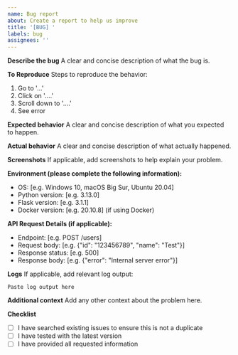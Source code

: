 ```yaml
---
name: Bug report
about: Create a report to help us improve
title: '[BUG] '
labels: bug
assignees: ''
---
```


**Describe the bug**
A clear and concise description of what the bug is.

**To Reproduce**
Steps to reproduce the behavior:
1. Go to '...'
2. Click on '....'
3. Scroll down to '....'
4. See error

**Expected behavior**
A clear and concise description of what you expected to happen.

**Actual behavior**
A clear and concise description of what actually happened.

**Screenshots**
If applicable, add screenshots to help explain your problem.

**Environment (please complete the following information):**
- OS: [e.g. Windows 10, macOS Big Sur, Ubuntu 20.04]
- Python version: [e.g. 3.13.0]
- Flask version: [e.g. 3.1.1]
- Docker version: [e.g. 20.10.8] (if using Docker)

**API Request Details (if applicable):**
- Endpoint: [e.g. POST /users]
- Request body: [e.g. {"id": "123456789", "name": "Test"}]
- Response status: [e.g. 500]
- Response body: [e.g. {"error": "Internal server error"}]

**Logs**
If applicable, add relevant log output:
```
Paste log output here
```

**Additional context**
Add any other context about the problem here.

**Checklist**
- [ ] I have searched existing issues to ensure this is not a duplicate
- [ ] I have tested with the latest version
- [ ] I have provided all requested information